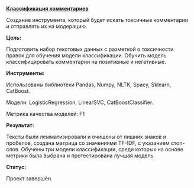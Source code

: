 [**Классификация комментариев**](https://github.com/AnnaTrampa/Portfolio/blob/main/Auto_Prices_ML/Auto_Prices_ML.ipynb)

Создание инструмента, который будет искать токсичные комментарии и отправлять их на модерацию.

**Цель:**

Подготовить набор текстовых данных с разметкой о токсичности правок для обучения модели классификации. Обучить модель классифицировать комментарии на позитивные и негативные. 

**Инструменты:**

Использованы библиотеки Pandas, Numpy, NLTK, Spacy, Sklearn, CatBoost.

Модели: LogisticRegression, LinearSVC, CatBoostClassifier.

Метрика качества моделей: F1

**Результат:**

Тексты были лемматизировали и очищены от лишних знаков и пробелов, создана матрица cо значениями TF-IDF, с указанием стоп-слов.
Обучены три модели классификации, среди которых на основе метрики была выбрана и протестирована лучшая модель. 

**Статус:**

Проект завершён.


```python

```
